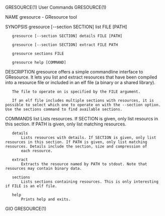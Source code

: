 GRESOURCE(1)                                                                                  User Commands                                                                                  GRESOURCE(1)

NAME
       gresource - GResource tool

SYNOPSIS
       gresource [--section SECTION] list FILE [PATH]

       gresource [--section SECTION] details FILE [PATH]

       gresource [--section SECTION] extract FILE PATH

       gresource sections FILE

       gresource help [COMMAND]

DESCRIPTION
       gresource offers a simple commandline interface to GResource. It lets you list and extract resources that have been compiled into a resource file or included in an elf file (a binary or a shared
       library).

       The file to operate on is specified by the FILE argument.

       If an elf file includes multiple sections with resources, it is possible to select which one to operate on with the --section option. Use the sections command to find available sections.

COMMANDS
       list
           Lists resources. If SECTION is given, only list resourcs in this section. If PATH is given, only list matching resources.

       details
           Lists resources with details. If SECTION is given, only list resources in this section. If PATH is given, only list matching resources. Details include the section, size and compression of
           each resource.

       extract
           Extracts the resource named by PATH to stdout. Note that resources may contain binary data.

       sections
           Lists sections containing resources. This is only interesting if FILE is an elf file.

       help
           Prints help and exits.

GIO                                                                                                                                                                                          GRESOURCE(1)
